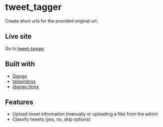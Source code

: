 # tweet_tagger
Create short urls for the provided original url.

## Live site
Go to [tweet-tagger](https://tweet-tagger.herokuapp.com/)

## Built with
- [Django](https://www.djangoproject.com/)
- [tailwindcss](https://tailwindcss.com/)
- [django-htmx](https://github.com/adamchainz/django-htmx/)

## Features
- Upload tweet information (manually or uploading a file) from the admin
- Classify tweets (yes, no, skip options)

